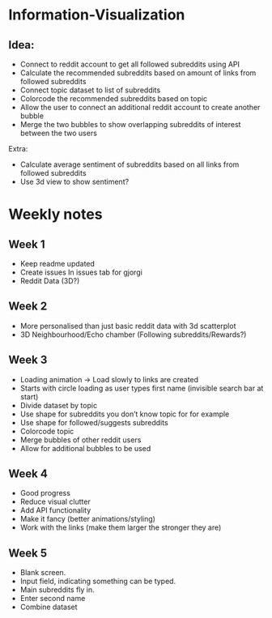 # Information-Visualization
## Idea:
- Connect to reddit account to get all followed subreddits using API
- Calculate the recommended subreddits based on amount of links from followed subreddits
- Connect topic dataset to list of subreddits
- Colorcode the recommended subreddits based on topic
- Allow the user to connect an additional reddit account to create another bubble
- Merge the two bubbles to show overlapping subreddits of interest between the two users

Extra:
- Calculate average sentiment of subreddits based on all links from followed subreddits
- Use 3d view to show sentiment?

# Weekly notes
## Week 1
- Keep readme updated
- Create issues In issues tab for gjorgi
- Reddit Data (3D?)


## Week 2
- More personalised than just basic reddit data with 3d scatterplot
- 3D Neighbourhood/Echo chamber (Following subreddits/Rewards?)

## Week 3
- Loading animation -> Load slowly to links are created
- Starts with circle loading as user types first name (invisible search bar at start)
- Divide dataset by topic
- Use shape for subreddits you don’t know topic for for example
- Use shape for followed/suggests subreddits
- Colorcode topic
- Merge bubbles of other reddit users
- Allow for additional bubbles to be used


## Week 4
- Good progress
- Reduce visual clutter
- Add API functionality
- Make it fancy (better animations/styling)
- Work with the links (make them larger the stronger they are)

## Week 5
- Blank screen.
- Input field, indicating something can be typed.
- Main subreddits fly in.
- Enter second name
- Combine dataset

